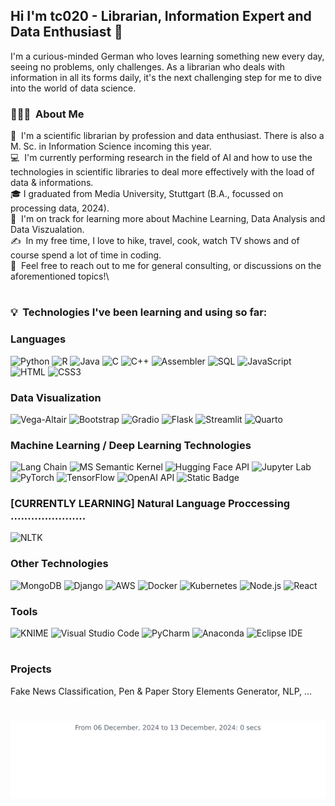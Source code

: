 ## Hi I'm tc020 - Librarian, Information Expert and Data Enthusiast 👋

I'm a curious-minded German who loves learning something new every day, seeing no problems, only challenges. As a librarian who deals with information in all its forms daily, it's the next challenging step for me to dive into the world of data science.

<!--
**tc020/tc020** is a ✨ _special_ ✨ repository because its `README.md` (this file) appears on your GitHub profile.

Here are some ideas to get you started:

- 🔭 I’m currently working on ...
- 🌱 I’m currently learning ...
- 👯 I’m looking to collaborate on ...
- 🤔 I’m looking for help with ...
- 💬 Ask me about ...
- 📫 How to reach me: ...
- 😄 Pronouns: ...
- ⚡ Fun fact: ...
-->

### 👨🏻‍💻 &nbsp;About Me

:man: &nbsp;I'm a scientific librarian by profession and data enthusiast. There is also a M. Sc. in Information Science incoming this year.\
💻 &nbsp;I'm currently performing research in the field of AI and how to use the technologies in scientific libraries to deal more effectively with the load of data & informations.\
🎓&nbsp;I graduated from Media University, Stuttgart (B.A., focussed on processing data, 2024).\
🌱 &nbsp;I'm on track for learning more about Machine Learning, Data Analysis and Data Viszualation.\
✍️ &nbsp;In my free time, I love to hike, travel, cook, watch TV shows and of course spend a lot of time in coding.\
💬 &nbsp;Feel free to reach out to me for general consulting, or discussions on the aforementioned topics!\
<!--- 📄 &nbsp;You can check my [LinkedIn]([https://www.linkedin.com/in/XXXX/](https://www.linkedin.com/in/timucin-cicek-1a7974226/)) for more details about work experience. -->
<!--✉️ &nbsp;You can email me at timucin.cicek@gmx.com. I'll try to respond as soon as possible!\ -->

#

### :bulb: &nbsp;Technologies I've been learning and using so far:

### Languages

![Python](https://img.shields.io/badge/-Python-000?&logo=Python)
![R](https://img.shields.io/badge/R-black?style=flat&logo=R)
![Java](https://img.shields.io/badge/-Java-000?&logo=Java&logoColor=007396)
![C](https://img.shields.io/badge/-C-000?&logo=C)
![C++](https://img.shields.io/badge/-C++-000?&logo=c%2b%2b&logoColor=00599C)
![Assembler](https://img.shields.io/badge/Assembler-black?style=flat&logo=pastebin&logoSize=auto)
![SQL](https://img.shields.io/badge/-SQL-000?&logo=MySQL)
![JavaScript](https://img.shields.io/badge/-JavaScript-000?&logo=JavaScript)
![HTML](https://img.shields.io/badge/HTML5-black?style=flat&logo=html5)
![CSS3](https://img.shields.io/badge/CSS3-black?style=flat&logo=css3)


### Data Visualization

![Vega-Altair](https://img.shields.io/badge/Vega--Altair-black?style=flat&logoSize=auto)
![Bootstrap](https://img.shields.io/badge/Bootstrap-black?style=flat&logo=bootstrap&logoSize=auto)
![Gradio](https://img.shields.io/badge/Gradio-black?style=flat&logoSize=auto)
![Flask](https://img.shields.io/badge/Flask-black?style=flat&logo=flask&logoSize=auto)
![Streamlit](https://img.shields.io/badge/Streamlit-black?style=flat&logo=streamlit&logoSize=auto)
![Quarto](https://img.shields.io/badge/Quarto-black?style=flat&logo=quarto&logoSize=auto)

### Machine Learning / Deep Learning Technologies

![Lang Chain](https://img.shields.io/badge/LangChain-black?style=flat&logo=langchain&logoSize=auto)
![MS Semantic Kernel](https://img.shields.io/badge/Microsoft%20Semantic%20Kernel-black?style=flat&logoSize=auto)
![Hugging Face API](https://img.shields.io/badge/Hugging%20Face%20API-black?style=flat&logo=huggingface&logoSize=auto)
![Jupyter Lab](https://img.shields.io/badge/Jupyter%20Lab-black?style=flat&logo=jupyter)
![PyTorch](https://img.shields.io/badge/PyTorch-black?style=flat&logo=pytorch)
![TensorFlow](https://img.shields.io/badge/TensorFlow-black?style=flat&logo=tensorflow)
![OpenAI API](https://img.shields.io/badge/OpenAI%20API-black?style=flat&logo=openai)
![Static Badge](https://img.shields.io/badge/Vertex%20AI-black?style=flat&logoSize=auto)

### [CURRENTLY LEARNING] Natural Language Proccessing ......................

![NLTK](https://img.shields.io/badge/NLTK-black?style=flat)

### Other Technologies

![MongoDB](https://img.shields.io/badge/MongoDB-black?style=flat&logo=mongodb)
![Django](https://img.shields.io/badge/Django-black?style=flat&logo=django)
![AWS](https://img.shields.io/badge/-AWS-000?&logo=amazonwebservices&logoColor=F90&logoSize=auto)
![Docker](https://img.shields.io/badge/-Docker-000?&logo=Docker)
![Kubernetes](https://img.shields.io/badge/-Kubernetes-000?&logo=Kubernetes)
![Node.js](https://img.shields.io/badge/-Node.js-000?&logo=node.js)
![React](https://img.shields.io/badge/-React-000?&logo=React)

### Tools

![KNIME](https://img.shields.io/badge/KNIME-black?style=flat&logo=knime&logoSize=auto)
![Visual Studio Code](https://img.shields.io/badge/Visual%20Studio%20Code-black?style=flat)
![PyCharm](https://img.shields.io/badge/PyCharm-black?style=flat&logo=pycharm&logoSize=auto)
![Anaconda](https://img.shields.io/badge/Anaconda-black?style=flat&logo=anaconda)
![Eclipse IDE](https://img.shields.io/badge/Eclipse%20IDE-black?style=flat&logo=eclipseide&logoSize=auto)

#

### Projects

Fake News Classification, Pen & Paper Story Elements Generator, NLP, ...

#

<img src="https://github.com/tc020/tc020/blob/main/images/stat.svg" alt="Alternative Text"/>

<!--

### Certifications ? 

### Contact ?

![Abhinandan Trilokia](https://raw.githubusercontent.com/Trilokia/Trilokia/379277808c61ef204768a61bbc5d25bc7798ccf1/bottom_header.svg)
--> 
